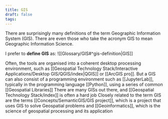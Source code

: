 ```yaml
---
title: GIS
draft: false
tags:
---
```

There are surprisingly many definitions of the term Geographic Information System (GIS). There are even those who take the acronym GIS to mean Geographic Information Science. 

I prefer to **define GIS** as:
![[Glossary/GIS#^gis-definition|GIS]]


Often, the tools are organised into a coherent desktop processing environment, such as [[Geospatial Technology Stack/Interactive Applications/Desktop GIS/QGIS/index|QGIS]] or [[ArcGIS pro]]. But a GIS can also consist of a programming environment such as [[JupyterLab]], typically in the programming language [[Python]], using a series of common [[Geospatial Libraries]]
There are many GISs out there, and [[Geospatial Technology Stack/index]] is often a hard job
Closely related to the term GIS are the terms [[Concepts/SemanticGIS/GIS project]], which is a project that uses GIS to solve Geospatial problems and [[Geoinformatics]], which is the science of geospatial processing and its application